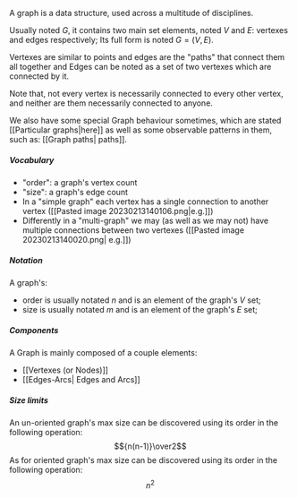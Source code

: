 A graph is a data structure, used across a multitude of disciplines. 

Usually noted $G$, it contains two main set elements, noted $V$ and $E$: vertexes and edges respectively; Its full form is noted $G = (V, E)$.

Vertexes are similar to points and edges are the "paths" that connect them all together and Edges can be noted as a set of two vertexes which are connected by it.

Note that, not every vertex is necessarily connected to every other vertex, and neither are them necessarily connected to anyone.

We also have some special Graph behaviour sometimes, which are stated [[Particular graphs|here]] as well as some observable patterns in them, such as: [[Graph paths| paths]].

##### Vocabulary
- "order": a graph's vertex count
- "size": a graph's edge count
- In a "simple graph" each vertex has a single connection to another vertex ([[Pasted image 20230213140106.png|e.g.]])
- Differently in a "multi-graph" we may (as well as we may not) have multiple connections between two vertexes ([[Pasted image 20230213140020.png| e.g.]])

##### Notation
A graph's:
- order is usually notated $n$ and is an element of the graph's $V$ set;
- size is usually notated $m$ and is an element of the graph's $E$ set;

##### Components
A Graph is mainly composed of a couple elements:
- [[Vertexes (or Nodes)]]
- [[Edges-Arcs| Edges and Arcs]]

##### Size limits
An un-oriented graph's max size can be discovered using its order in the following operation: 
$${n(n-1)}\over2$$ 
As for oriented graph's max size can be discovered using its order in the following operation: 
$$n^2$$